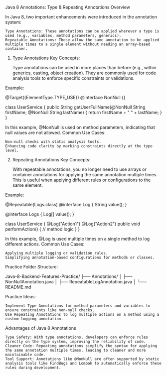 Java 8 Annotations: Type & Repeating Annotations
Overview

In Java 8, two important enhancements were introduced in the annotation system:

    Type Annotations: These annotations can be applied wherever a type is used (e.g., variables, method parameters, generics).
    Repeatable Annotations: These allow the same annotation to be applied multiple times to a single element without needing an array-based container.

1. Type Annotations
   Key Concepts:

   Type annotations can be used in more places than before (e.g., within generics, casting, object creation).
   They are commonly used for code analysis tools to enforce specific constraints or validations.

Example:

@Target({ElementType.TYPE_USE})
@interface NonNull {}

class UserService {
public String getUserFullName(@NonNull String firstName, @NonNull String lastName) {
return firstName + " " + lastName;
}
}

In this example, @NonNull is used on method parameters, indicating that null values are not allowed.
Common Use Cases:

    Non-null checks with static analysis tools.
    Enhancing code clarity by marking constraints directly at the type level.

2. Repeating Annotations
   Key Concepts:

   With repeatable annotations, you no longer need to use arrays or container annotations for applying the same
   annotation multiple times.
   This is useful when applying different rules or configurations to the same element.

Example:

@Repeatable(Logs.class)
@interface Log {
String value();
}

@interface Logs {
Log[] value();
}

class UserService {
@Log("Action1")
@Log("Action2")
public void performAction() {
// method logic
}
}

In this example, @Log is used multiple times on a single method to log different actions.
Common Use Cases:

    Applying multiple logging or validation rules.
    Simplifying annotation-based configurations for methods or classes.

Practice
Folder Structure:

Java-8-Backend-Features-Practice/
├── Annotations/
│ ├── NonNullAnnotation.java
│ ├── RepeatableLogAnnotation.java
│ └── README.md

Practice Ideas:

    Implement Type Annotations for method parameters and variables to ensure constraints like non-null checks.
    Use Repeating Annotations to log multiple actions on a method using a custom logging annotation.

Advantages of Java 8 Annotations

    Type Safety: With type annotations, developers can enforce rules directly on the type system, improving the reliability of code.
    Cleaner Code: Repeating annotations simplify the syntax for applying the same annotation multiple times, leading to cleaner and more maintainable code.
    Tool Support: Annotations like @NonNull are often supported by static analysis tools like FindBugs and Lombok to automatically enforce these rules during development.
